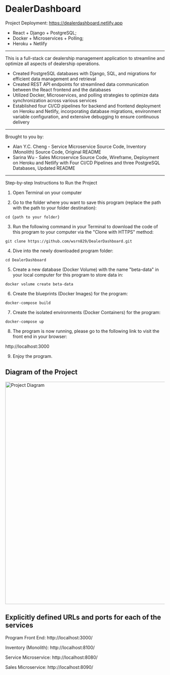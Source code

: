 # DealerDashboard
Project Deployment: https://dealerdashboard.netlify.app
- React + Django + PostgreSQL; 
- Docker + Microservices + Polling; 
- Heroku + Netlify

--------

This is a full-stack car dealership management application to streamline and optimize all aspects of dealership operations.
- Created PostgreSQL databases with Django, SQL, and migrations for efficient data management and retrieval
- Created REST API endpoints for streamlined data communication between the React frontend and the databases
- Utilized Docker, Microservices, and polling strategies to optimize data synchronization across various services
- Established four CI/CD pipelines for backend and frontend deployment on Heroku and Netlify, incorporating
database migrations, environment variable configuration, and extensive debugging to ensure continuous delivery

--------

Brought to you by:

* Alan Y.C. Cheng - Service Microservice Source Code, Inventory (Monolith) Source Code, Original README
* Sarina Wu - Sales Microservice Source Code, Wireframe, Deployment on Heroku and Netlify with Four CI/CD Pipelines and three PostgreSQL Databases, Updated README

---------

Step-by-step Instructions to Run the Project

1. Open Terminal on your computer

2. Go to the folder where you want to save this program (replace the path with the path to your folder destination):

```
cd {path to your folder}
```

3. Run the following command in your Terminal to download the code of this program to your computer via the "Clone with HTTPS" method:

```
git clone https://github.com/wsrn829/DealerDashboard.git
```

4. Dive into the newly downloaded program folder:

```
cd DealerDashboard
```

5. Create a new database (Docker Volume) with the name "beta-data" in your local computer for this program to store data in:

```
docker volume create beta-data
```

6. Create the blueprints (Docker Images) for the program:

```
docker-compose build
```

7. Create the isolated environments (Docker Containers) for the program:

```
docker-compose up
```

8. The program is now running, please go to the following link to visit the front end in your browser:

http://localhost:3000

9. Enjoy the program.


## Diagram of the Project

<img src="project-beta-diagram.png"
     alt="Project Diagram"
     style="width: 700px;" />






## Explicitly defined URLs and ports for each of the services

Program Front End: http://localhost:3000/

Inventory (Monolith): http://localhost:8100/

Service Microservice: http://localhost:8080/

Sales Microservice: http://localhost:8090/




